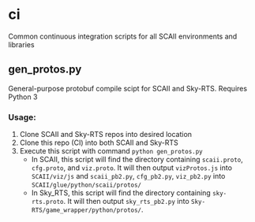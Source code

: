 # ci
Common continuous integration scripts for all SCAII environments and libraries

## gen_protos.py
General-purpose protobuf compile scipt for SCAII and Sky-RTS. 
Requires Python 3

### Usage:
1. Clone SCAII and Sky-RTS repos into desired location
2. Clone this repo (CI) into both SCAII and Sky-RTS
3. Execute this script with command `python gen_protos.py`
    - In SCAII, this script will find the directory containing `scaii.proto`, `cfg.proto`, and `viz.proto`. It will then output `vizProtos.js` into `SCAII/viz/js` and `scaii_pb2.py`, `cfg_pb2.py`, `viz_pb2.py` into `SCAII/glue/python/scaii/protos/`
    - In Sky_RTS, this script will find the directory containing `sky-rts.proto`. It will then output `sky_rts_pb2.py` into `Sky-RTS/game_wrapper/python/protos/`.